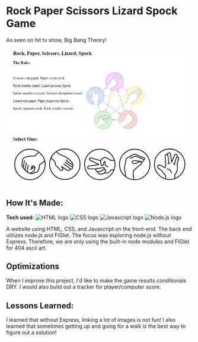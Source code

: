 # Rock Paper Scissors Lizard Spock Game

As seen on hit tv show, Big Bang Theory!

<img src="https://github.com/Nam-Nguyen-Dev/rock-paper-scissors-lizard-spock/blob/main/images/Screenshot.png" alt="Screenshot of RPSLS website">


## How It's Made:

**Tech used:** <img src="https://img.shields.io/badge/HTML5-E34F26?style=for-the-badge&logo=html5&logoColor=white" alt="HTML logo"> <img src="https://img.shields.io/badge/CSS3-1572B6?style=for-the-badge&logo=css3&logoColor=white" alt="CSS logo"> <img src="https://img.shields.io/badge/JavaScript-323330?style=for-the-badge&logo=javascript&logoColor=F7DF1E" alt="Javascript logo"> <img src="https://img.shields.io/badge/Node.js-43853D?style=for-the-badge&logo=node.js&logoColor=white" alt="Node.js logo"> 

A website using HTML, CSS, and Javascript on the front-end. The back end utilizes node.js and FIGlet. The focus was exploring node.js without Express. Therefore, we are only using the built-in node modules and FIGlet for 404 ascii art.

## Optimizations

When I improve this project, I'd like to make the game results conditionals DRY. I would also build out a tracker for player/computer score.
## Lessons Learned:

I learned that without Express, linking a lot of images is not fun! I also learned that sometimes getting up and going for a walk is the best way to figure out a solution!
